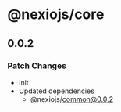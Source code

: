# @nexiojs/core

## 0.0.2

### Patch Changes

- init
- Updated dependencies
  - @nexiojs/common@0.0.2
